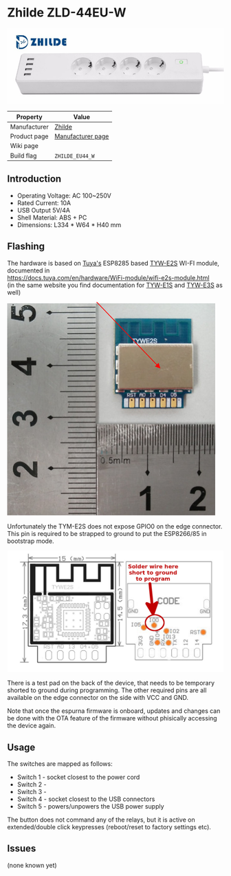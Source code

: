 # Zhilde ZLD-44EU-W

![Zhilde ZLD-44EU-W](images/devices/zhilde-zld-44eu-w.jpg)

|Property|Value|
|---|---|
|Manufacturer|[Zhilde](http://www.zhilde.com)|
|Product page|[Manufacturer page](http://www.zhilde.com/product/60705150109-805652505/EU_WiFi_Surge_Protector_Extension_Socket_4_Outlets_works_with_Amazon_Echo_Smart_Power_Strip.html)|
|Wiki page||
|Build flag|`ZHILDE_EU44_W`|

## Introduction

* Operating Voltage: AC 100~250V
* Rated Current: 10A
* USB Output 5V/4A
* Shell Material: ABS + PC 
* Dimensions: L334 * W64 * H40 mm 

## Flashing

The hardware is based on [Tuya's](https://docs.tuya.com/en/) ESP8285 based [TYW-E2S](https://docs.tuya.com/en/hardware/WiFi-module/wifi-e2s-module.html) WI-FI module, documented in <br> https://docs.tuya.com/en/hardware/WiFi-module/wifi-e2s-module.html <br>
(in the same website you find documentation for [TYW-E1S](https://docs.tuya.com/en/hardware/WiFi-module/wifi-e1s-module.html) and [TYW-E3S](https://docs.tuya.com/en/hardware/WiFi-module/wifi-e3s-module.html) as well)

![ZLD-44EU-W](images/flashing/tywe2s-module.jpg)

Unfortunately the TYM-E2S does not expose GPIO0 on the edge connector. This pin is required to be strapped to ground to put the ESP8266/85 in bootstrap mode. 

![GPIO0](images/flashing/tywe2s-pins.jpg)

There is a test pad on the back of the device, that needs to be temporary shorted to ground during programming. The other required pins are all available on the edge connector on the side with VCC and GND.

Note that once the espurna firmware is onboard, updates and changes can be done with the OTA feature of the firmware without phisically accessing the device again.

## Usage

The switches are mapped as follows:
* Switch 1 - socket closest to the power cord
* Switch 2 - 
* Switch 3 - 
* Switch 4 - socket closest to the USB connectors
* Switch 5 - powers/unpowers the USB power supply

The button does not command any of the relays, but it is active on extended/double click keypresses (reboot/reset to factory settings etc).

## Issues

(none known yet)